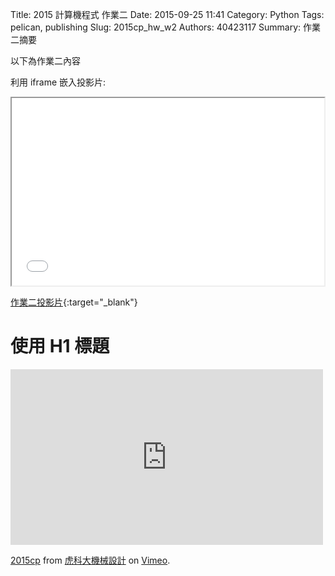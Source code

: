 Title: 2015 計算機程式 作業二
Date: 2015-09-25 11:41
Category: Python
Tags: pelican, publishing
Slug: 2015cp_hw_w2
Authors: 40423117
Summary: 作業二摘要

以下為作業二內容

利用 iframe 嵌入投影片:

<iframe src="40423117_cp_w2_p.html" width="500" height="300"></iframe>

[作業二投影片](40423117_cp_w2_p.html){:target="_blank"}

使用 H1 標題
============

<iframe src="https://player.vimeo.com/video/142582837" width="500" height="281" frameborder="0" webkitallowfullscreen mozallowfullscreen allowfullscreen></iframe> <p><a href="https://vimeo.com/142582837">2015cp</a> from <a href="https://vimeo.com/user24079973">虎科大機械設計</a> on <a href="https://vimeo.com">Vimeo</a>.</p>